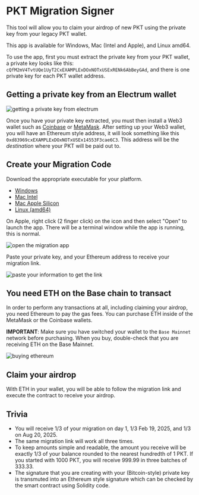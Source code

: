 # PKT Migration Signer

This tool will allow you to claim your airdrop of new PKT using the private key from your legacy PKT wallet.

This app is available for Windows, Mac (Intel and Apple), and Linux amd64.

To use the app, first you must extract the private key from your PKT wallet, a private key looks like this: `cQfM2mV4TvtUQe1UyT2CxEXAMPLExDOxNOTxUSExRENk6AbBeyGAd`, and there is one private key for each PKT wallet address.

## Getting a private key from an Electrum wallet
![getting a private key from electrum](https://raw.githubusercontent.com/pkt-cash/pkt-migration-signer/main/images/get_private_key.png)

Once you have your private key extracted, you must then install a Web3 wallet such as
[Coinbase](https://www.coinbase.com/wallet) or [MetaMask](https://metamask.io/).
After setting up your Web3 wallet, you will have an Ethereum style address, it will look something like this `0xd83969cxEXAMPLExDOxNOTxUSEx14553F3cae6C3`. This address will be the *destination* where your PKT will be paid
out to.

## Create your Migration Code
Download the appropriate executable for your platform. 

* [Windows](https://raw.githubusercontent.com/pkt-cash/pkt-migration-signer/main/downloads/PKT-Migration-Signer_windows_amd64.exe)
* [Mac Intel](https://raw.githubusercontent.com/pkt-cash/pkt-migration-signer/main/downloads/PKT-Migration-Signer_mac_amd64)
* [Mac Apple Silicon](https://raw.githubusercontent.com/pkt-cash/pkt-migration-signer/main/downloads/PKT-Migration-Signer_mac_aarch64)
* [Linux (amd64)](https://raw.githubusercontent.com/pkt-cash/pkt-migration-signer/main/downloads/PKT-Migration-Signer_linux_amd64)

On Apple, right click (2 finger click) on the icon and then select "Open" to launch the app.
There will be a terminal window while the app is running, this is normal.

![open the migration app](https://raw.githubusercontent.com/pkt-cash/pkt-migration-signer/main/images/migration_1.png)

Paste your private key, and your Ethereum address to receive your migration link.

![paste your information to get the link](https://raw.githubusercontent.com/pkt-cash/pkt-migration-signer/main/images/migration_2.png)

## You need ETH on the Base chain to transact
In order to perform any transactions at all, including claiming your airdrop, you need Ethereum to pay the gas fees.
You can purchase ETH inside of the MetaMask or the Coinbase wallets.

**IMPORTANT**: Make sure you have switched your wallet to the `Base Mainnet` network before purchasing. When you buy,
double-check that you are receiving ETH on the Base Mainnet.

![buying ethereum](https://raw.githubusercontent.com/pkt-cash/pkt-migration-signer/main/images/buy_eth.png)

## Claim your airdrop
With ETH in your wallet, you will be able to follow the migration link and execute the contract to receive your airdrop.

## Trivia
* You will receive 1/3 of your migration on day 1, 1/3 Feb 19, 2025, and 1/3 on Aug 20, 2025.
* The same migration link will work all three times.
* To keep amounts simple and readable, the amount you receive will be exactly 1/3 of your balance rounded to the nearest hundredth of 1 PKT. If you started with 1000 PKT, you will receive 999.99 in three batches of 333.33.
* The signature that you are creating with your (Bitcoin-style) private key is transmuted into an Ethereum style
signature which can be checked by the smart contract using Solidity code.